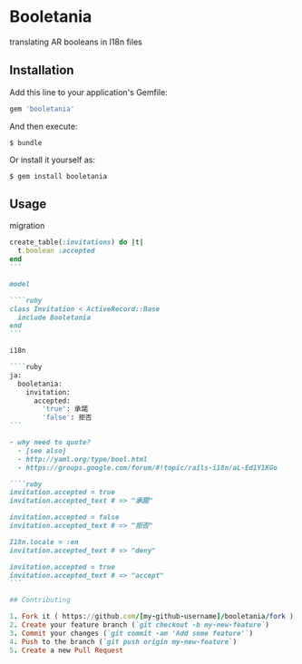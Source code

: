 # Booletania

translating AR booleans in I18n files

## Installation

Add this line to your application's Gemfile:

```ruby
gem 'booletania'
```

And then execute:

    $ bundle

Or install it yourself as:

    $ gem install booletania

## Usage

migration

````ruby
create_table(:invitations) do |t|
  t.boolean :accepted
end
```

model

````ruby
class Invitation < ActiveRecord::Base
  include Booletania
end
```

i18n

````ruby
ja:
  booletania:
    invitation:
      accepted:
        'true': 承諾
        'false': 拒否
```

- why need to quote?
  - [see also]
  - http://yaml.org/type/bool.html
  - https://groups.google.com/forum/#!topic/rails-i18n/aL-Ed1Y1KGo

````ruby
invitation.accepted = true
invitation.accepted_text # => "承諾"

invitation.accepted = false
invitation.accepted_text # => "拒否"

I18n.locale = :en
invitation.accepted_text # => "deny"

invitation.accepted = true
invitation.accepted_text # => "accept"
```

## Contributing

1. Fork it ( https://github.com/[my-github-username]/booletania/fork )
2. Create your feature branch (`git checkout -b my-new-feature`)
3. Commit your changes (`git commit -am 'Add some feature'`)
4. Push to the branch (`git push origin my-new-feature`)
5. Create a new Pull Request
